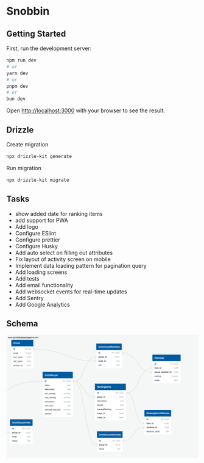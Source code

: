 # Snobbin

## Getting Started

First, run the development server:

```bash
npm run dev
# or
yarn dev
# or
pnpm dev
# or
bun dev
```

Open [http://localhost:3000](http://localhost:3000) with your browser to see the result.

## Drizzle

Create migration

```bash
npx drizzle-kit generate
```

Run migration

```bash
npx drizzle-kit migrate
```

## Tasks

- show added date for ranking items
- add support for PWA
- Add logo
- Configure ESlint
- Configure prettier
- Configure Husky
- Add auto select on filling out attributes
- Fix layout of activity screen on mobile
- Implement data loading pattern for pagination query
- Add loading screens
- Add tests
- Add email functionality
- Add websocket events for real-time updates
- Add Sentry
- Add Google Analytics

## Schema

![DB Schema](/docs/QuickDBD-export.png)
